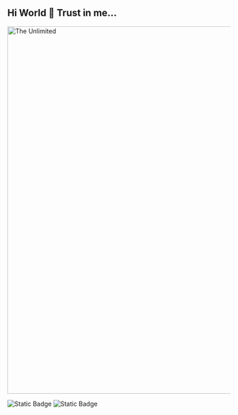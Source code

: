 ## Hi World 👋 Trust in me...

<img src="https://github.com/Art21042147/Art21042147/blob/main/kaas.gif" alt="The Unlimited" width="830">

![Static Badge](https://img.shields.io/badge/py-python-blue?logo=python&logoColor=blue&labelColor=yellow)
![Static Badge](https://img.shields.io/badge/FastAPI-passing?logo=fastapi&logoColor=%23009999%09&labelColor=%23FFFFFF&color=%23009999%09)

